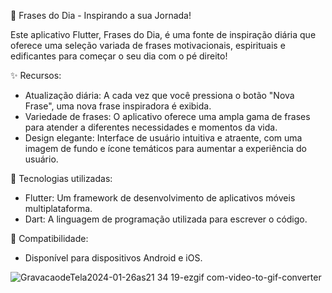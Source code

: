📜 Frases do Dia - Inspirando a sua Jornada!

Este aplicativo Flutter, Frases do Dia, é uma fonte de inspiração diária que oferece uma seleção variada de frases motivacionais, espirituais e edificantes para começar o seu dia com o pé direito!

✨ Recursos:

- Atualização diária: A cada vez que você pressiona o botão "Nova Frase", uma nova frase inspiradora é exibida.
- Variedade de frases: O aplicativo oferece uma ampla gama de frases para atender a diferentes necessidades e momentos da vida.
- Design elegante: Interface de usuário intuitiva e atraente, com uma imagem de fundo e ícone temáticos para aumentar a experiência do usuário.

🔧 Tecnologias utilizadas:

- Flutter: Um framework de desenvolvimento de aplicativos móveis multiplataforma.
- Dart: A linguagem de programação utilizada para escrever o código.

📱 Compatibilidade:

- Disponível para dispositivos Android e iOS.


![GravacaodeTela2024-01-26as21 34 19-ezgif com-video-to-gif-converter](https://github.com/diegofgl/app_day_phrases/assets/122054408/73ea29e3-c7dd-49d2-bd59-0bb4f78221d9)
